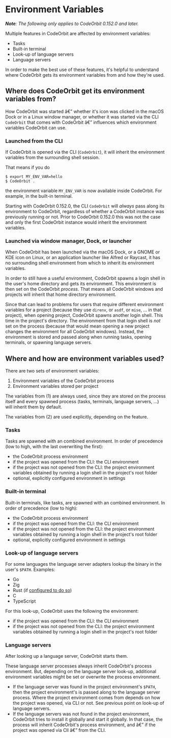 ﻿# Environment Variables

_**Note**: The following only applies to CodeOrbit 0.152.0 and later._

Multiple features in CodeOrbit are affected by environment variables:

- Tasks
- Built-in terminal
- Look-up of language servers
- Language servers

In order to make the best use of these features, it's helpful to understand where CodeOrbit gets its environment variables from and how they're used.

## Where does CodeOrbit get its environment variables from?

How CodeOrbit was started â€” whether it's icon was clicked in the macOS Dock or in a Linux window manager, or whether it was started via the CLI `CodeOrbit` that comes with CodeOrbit â€” influences which environment variables CodeOrbit can use.

### Launched from the CLI

If CodeOrbit is opened via the CLI (`CodeOrbit`), it will inherit the environment variables from the surrounding shell session.

That means if you do

```
$ export MY_ENV_VAR=hello
$ CodeOrbit .
```

the environment variable `MY_ENV_VAR` is now available inside CodeOrbit. For example, in the built-in terminal.

Starting with CodeOrbit 0.152.0, the CLI `CodeOrbit` will _always_ pass along its environment to CodeOrbit, regardless of whether a CodeOrbit instance was previously running or not. Prior to CodeOrbit 0.152.0 this was not the case and only the first CodeOrbit instance would inherit the environment variables.

### Launched via window manager, Dock, or launcher

When CodeOrbit has been launched via the macOS Dock, or a GNOME or KDE icon on Linux, or an application launcher like Alfred or Raycast, it has no surrounding shell environment from which to inherit its environment variables.

In order to still have a useful environment, CodeOrbit spawns a login shell in the user's home directory and gets its environment. This environment is then set on the CodeOrbit _process_. That means all CodeOrbit windows and projects will inherit that home directory environment.

Since that can lead to problems for users that require different environment variables for a project (because they use `direnv`, or `asdf`, or `mise`, ... in that project), when opening project, CodeOrbit spawns another login shell. This time in the project's directory. The environment from that login shell is _not_ set on the process (because that would mean opening a new project changes the environment for all CodeOrbit windows). Instead, the environment is stored and passed along when running tasks, opening terminals, or spawning language servers.

## Where and how are environment variables used?

There are two sets of environment variables:

1. Environment variables of the CodeOrbit process
2. Environment variables stored per project

The variables from (1) are always used, since they are stored on the process itself and every spawned process (tasks, terminals, language servers, ...) will inherit them by default.

The variables from (2) are used explicitly, depending on the feature.

### Tasks

Tasks are spawned with an combined environment. In order of precedence (low to high, with the last overwriting the first):

- the CodeOrbit process environment
- if the project was opened from the CLI: the CLI environment
- if the project was not opened from the CLI: the project environment variables obtained by running a login shell in the project's root folder
- optional, explicitly configured environment in settings

### Built-in terminal

Built-in terminals, like tasks, are spawned with an combined environment. In order of precedence (low to high):

- the CodeOrbit process environment
- if the project was opened from the CLI: the CLI environment
- if the project was not opened from the CLI: the project environment variables obtained by running a login shell in the project's root folder
- optional, explicitly configured environment in settings

### Look-up of language servers

For some languages the language server adapters lookup the binary in the user's `$PATH`. Examples:

- Go
- Zig
- Rust (if [configured to do so](./languages/rust.md#binary))
- C
- TypeScript

For this look-up, CodeOrbit uses the following the environment:

- if the project was opened from the CLI: the CLI environment
- if the project was not opened from the CLI: the project environment variables obtained by running a login shell in the project's root folder

### Language servers

After looking up a language server, CodeOrbit starts them.

These language server processes always inherit CodeOrbit's process environment. But, depending on the language server look-up, additional environment variables might be set or overwrite the process environment.

- If the language server was found in the project environment's `$PATH`, then the project environment's is passed along to the language server process. Where the project environment comes from depends on how the project was opened, via CLI or not. See previous point on look-up of language servers.
- If the language servers was not found in the project environment, CodeOrbit tries to install it globally and start it globally. In that case, the process will inherit CodeOrbit's process environment, and â€” if the project was opened via ClI â€” from the CLI.
